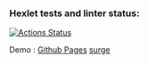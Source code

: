 ### Hexlet tests and linter status:
[![Actions Status](https://github.com/M9lTHblu/layout-designer-project-lvl1/workflows/hexlet-check/badge.svg)](https://github.com/M9lTHblu/layout-designer-project-lvl1/actions)

Demo :
[Github Pages](https://m9lthblu.github.io/layout-designer-project-lvl1/)   [surge](http://detailed-profit.surge.sh/)